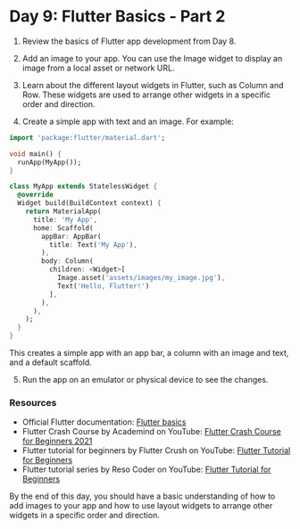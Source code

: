 # Day 9: Flutter Basics - Part 2

1. Review the basics of Flutter app development from Day 8.

2. Add an image to your app. You can use the Image widget to display an image from a local asset or network URL.

3. Learn about the different layout widgets in Flutter, such as Column and Row. These widgets are used to arrange other widgets in a specific order and direction.

4. Create a simple app with text and an image. For example:

```dart
import 'package:flutter/material.dart';

void main() {
  runApp(MyApp());
}

class MyApp extends StatelessWidget {
  @override
  Widget build(BuildContext context) {
    return MaterialApp(
      title: 'My App',
      home: Scaffold(
        appBar: AppBar(
          title: Text('My App'),
        ),
        body: Column(
          children: <Widget>[
            Image.asset('assets/images/my_image.jpg'),
            Text('Hello, Flutter!')
          ],
        ),
      ),
    );
  }
}
```

This creates a simple app with an app bar, a column with an image and text, and a default scaffold.

5. Run the app on an emulator or physical device to see the changes.

### Resources

- Official Flutter documentation: [Flutter basics](https://flutter.dev/docs/get-started/flutter-basics)
- Flutter Crash Course by Academind on YouTube: [Flutter Crash Course for Beginners 2021](https://www.youtube.com/watch?v=x0uinJvhNxI)
- Flutter tutorial for beginners by Flutter Crush on YouTube: [Flutter Tutorial for Beginners](https://www.youtube.com/watch?v=UaB6ScH2xUQ)
- Flutter tutorial series by Reso Coder on YouTube: [Flutter Tutorial for Beginners](https://www.youtube.com/watch?v=GLSG_Wh_YWc&list=PLBxWkM8PLHcK0bgeOqs2sTnmnZfDxgUcD)

By the end of this day, you should have a basic understanding of how to add images to your app and how to use layout widgets to arrange other widgets in a specific order and direction.